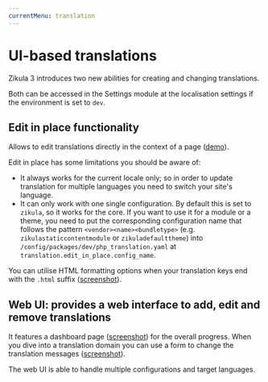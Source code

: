 ```yaml
---
currentMenu: translation
---
```

# UI-based translations

Zikula 3 introduces two new abilities for creating and changing translations.

Both can be accessed in the Settings module at the localisation settings if the environment is set to `dev`.

## Edit in place functionality

Allows to edit translations directly in the context of a page ([demo](https://php-translation.readthedocs.io/en/latest/_images/edit-in-place-demo.gif)).

Edit in place has some limitations you should be aware of:

- It always works for the current locale only; so in order to update translation for multiple languages you need to switch your site's language.
- It can only work with one single configuration. By default this is set to `zikula`, so it works for the core. If you want to use it for a module or a theme, you need to put the corresponding configuration name that follows the pattern `<vendor><name><bundletype>` (e.g. `zikulastaticcontentmodule` or `zikuladefaulttheme`) into `/config/packages/dev/php_translation.yaml` at `translation.edit_in_place.config_name`.

You can utilise HTML formatting options when your translation keys end with the `.html` suffix ([screenshot](https://php-translation.readthedocs.io/en/latest/_images/demo-html-editor.png)).

## Web UI: provides a web interface to add, edit and remove translations

It features a dashboard page ([screenshot](https://php-translation.readthedocs.io/en/latest/_images/webui-dashboard.png)) for the overall progress. When you dive into a translation domain you can use a form to change the translation messages ([screenshot](https://php-translation.readthedocs.io/en/latest/_images/webui-page.png)).

The web UI is able to handle multiple configurations and target languages.
